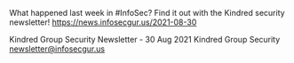 What happened last week in #InfoSec? Find it out with the Kindred security newsletter!
https://news.infosecgur.us/2021-08-30

Kindred Group Security Newsletter - 30 Aug 2021
Kindred Group Security
newsletter@infosecgur.us
 
